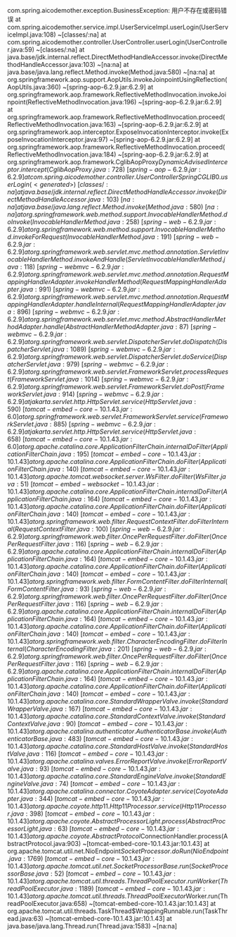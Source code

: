 com.spring.aicodemother.exception.BusinessException: 用户不存在或密码错误
at com.spring.aicodemother.service.impl.UserServiceImpl.userLogin(UserServiceImpl.java:108) ~[classes/:na]
at com.spring.aicodemother.controller.UserController.userLogin(UserController.java:59) ~[classes/:na]
at java.base/jdk.internal.reflect.DirectMethodHandleAccessor.invoke(DirectMethodHandleAccessor.java:103) ~[na:na]
at java.base/java.lang.reflect.Method.invoke(Method.java:580) ~[na:na]
at org.springframework.aop.support.AopUtils.invokeJoinpointUsingReflection(AopUtils.java:360) ~[spring-aop-6.2.9.jar:6.2.9]
at org.springframework.aop.framework.ReflectiveMethodInvocation.invokeJoinpoint(ReflectiveMethodInvocation.java:196) ~[spring-aop-6.2.9.jar:6.2.9]
at org.springframework.aop.framework.ReflectiveMethodInvocation.proceed(ReflectiveMethodInvocation.java:163) ~[spring-aop-6.2.9.jar:6.2.9]
at org.springframework.aop.interceptor.ExposeInvocationInterceptor.invoke(ExposeInvocationInterceptor.java:97) ~[spring-aop-6.2.9.jar:6.2.9]
at org.springframework.aop.framework.ReflectiveMethodInvocation.proceed(ReflectiveMethodInvocation.java:184) ~[spring-aop-6.2.9.jar:6.2.9]
at org.springframework.aop.framework.CglibAopProxy$DynamicAdvisedInterceptor.intercept(CglibAopProxy.java:728) ~[spring-aop-6.2.9.jar:6.2.9]
at com.spring.aicodemother.controller.UserController$$SpringCGLIB$$0.userLogin(<generated>) ~[classes/:na]
at java.base/jdk.internal.reflect.DirectMethodHandleAccessor.invoke(DirectMethodHandleAccessor.java:103) ~[na:na]
at java.base/java.lang.reflect.Method.invoke(Method.java:580) ~[na:na]
at org.springframework.web.method.support.InvocableHandlerMethod.doInvoke(InvocableHandlerMethod.java:258) ~[spring-web-6.2.9.jar:6.2.9]
at org.springframework.web.method.support.InvocableHandlerMethod.invokeForRequest(InvocableHandlerMethod.java:191) ~[spring-web-6.2.9.jar:6.2.9]
at org.springframework.web.servlet.mvc.method.annotation.ServletInvocableHandlerMethod.invokeAndHandle(ServletInvocableHandlerMethod.java:118) ~[spring-webmvc-6.2.9.jar:6.2.9]
at org.springframework.web.servlet.mvc.method.annotation.RequestMappingHandlerAdapter.invokeHandlerMethod(RequestMappingHandlerAdapter.java:991) ~[spring-webmvc-6.2.9.jar:6.2.9]
at org.springframework.web.servlet.mvc.method.annotation.RequestMappingHandlerAdapter.handleInternal(RequestMappingHandlerAdapter.java:896) ~[spring-webmvc-6.2.9.jar:6.2.9]
at org.springframework.web.servlet.mvc.method.AbstractHandlerMethodAdapter.handle(AbstractHandlerMethodAdapter.java:87) ~[spring-webmvc-6.2.9.jar:6.2.9]
at org.springframework.web.servlet.DispatcherServlet.doDispatch(DispatcherServlet.java:1089) ~[spring-webmvc-6.2.9.jar:6.2.9]
at org.springframework.web.servlet.DispatcherServlet.doService(DispatcherServlet.java:979) ~[spring-webmvc-6.2.9.jar:6.2.9]
at org.springframework.web.servlet.FrameworkServlet.processRequest(FrameworkServlet.java:1014) ~[spring-webmvc-6.2.9.jar:6.2.9]
at org.springframework.web.servlet.FrameworkServlet.doPost(FrameworkServlet.java:914) ~[spring-webmvc-6.2.9.jar:6.2.9]
at jakarta.servlet.http.HttpServlet.service(HttpServlet.java:590) ~[tomcat-embed-core-10.1.43.jar:6.0]
at org.springframework.web.servlet.FrameworkServlet.service(FrameworkServlet.java:885) ~[spring-webmvc-6.2.9.jar:6.2.9]
at jakarta.servlet.http.HttpServlet.service(HttpServlet.java:658) ~[tomcat-embed-core-10.1.43.jar:6.0]
at org.apache.catalina.core.ApplicationFilterChain.internalDoFilter(ApplicationFilterChain.java:195) ~[tomcat-embed-core-10.1.43.jar:10.1.43]
at org.apache.catalina.core.ApplicationFilterChain.doFilter(ApplicationFilterChain.java:140) ~[tomcat-embed-core-10.1.43.jar:10.1.43]
at org.apache.tomcat.websocket.server.WsFilter.doFilter(WsFilter.java:51) ~[tomcat-embed-websocket-10.1.43.jar:10.1.43]
at org.apache.catalina.core.ApplicationFilterChain.internalDoFilter(ApplicationFilterChain.java:164) ~[tomcat-embed-core-10.1.43.jar:10.1.43]
at org.apache.catalina.core.ApplicationFilterChain.doFilter(ApplicationFilterChain.java:140) ~[tomcat-embed-core-10.1.43.jar:10.1.43]
at org.springframework.web.filter.RequestContextFilter.doFilterInternal(RequestContextFilter.java:100) ~[spring-web-6.2.9.jar:6.2.9]
at org.springframework.web.filter.OncePerRequestFilter.doFilter(OncePerRequestFilter.java:116) ~[spring-web-6.2.9.jar:6.2.9]
at org.apache.catalina.core.ApplicationFilterChain.internalDoFilter(ApplicationFilterChain.java:164) ~[tomcat-embed-core-10.1.43.jar:10.1.43]
at org.apache.catalina.core.ApplicationFilterChain.doFilter(ApplicationFilterChain.java:140) ~[tomcat-embed-core-10.1.43.jar:10.1.43]
at org.springframework.web.filter.FormContentFilter.doFilterInternal(FormContentFilter.java:93) ~[spring-web-6.2.9.jar:6.2.9]
at org.springframework.web.filter.OncePerRequestFilter.doFilter(OncePerRequestFilter.java:116) ~[spring-web-6.2.9.jar:6.2.9]
at org.apache.catalina.core.ApplicationFilterChain.internalDoFilter(ApplicationFilterChain.java:164) ~[tomcat-embed-core-10.1.43.jar:10.1.43]
at org.apache.catalina.core.ApplicationFilterChain.doFilter(ApplicationFilterChain.java:140) ~[tomcat-embed-core-10.1.43.jar:10.1.43]
at org.springframework.web.filter.CharacterEncodingFilter.doFilterInternal(CharacterEncodingFilter.java:201) ~[spring-web-6.2.9.jar:6.2.9]
at org.springframework.web.filter.OncePerRequestFilter.doFilter(OncePerRequestFilter.java:116) ~[spring-web-6.2.9.jar:6.2.9]
at org.apache.catalina.core.ApplicationFilterChain.internalDoFilter(ApplicationFilterChain.java:164) ~[tomcat-embed-core-10.1.43.jar:10.1.43]
at org.apache.catalina.core.ApplicationFilterChain.doFilter(ApplicationFilterChain.java:140) ~[tomcat-embed-core-10.1.43.jar:10.1.43]
at org.apache.catalina.core.StandardWrapperValve.invoke(StandardWrapperValve.java:167) ~[tomcat-embed-core-10.1.43.jar:10.1.43]
at org.apache.catalina.core.StandardContextValve.invoke(StandardContextValve.java:90) ~[tomcat-embed-core-10.1.43.jar:10.1.43]
at org.apache.catalina.authenticator.AuthenticatorBase.invoke(AuthenticatorBase.java:483) ~[tomcat-embed-core-10.1.43.jar:10.1.43]
at org.apache.catalina.core.StandardHostValve.invoke(StandardHostValve.java:116) ~[tomcat-embed-core-10.1.43.jar:10.1.43]
at org.apache.catalina.valves.ErrorReportValve.invoke(ErrorReportValve.java:93) ~[tomcat-embed-core-10.1.43.jar:10.1.43]
at org.apache.catalina.core.StandardEngineValve.invoke(StandardEngineValve.java:74) ~[tomcat-embed-core-10.1.43.jar:10.1.43]
at org.apache.catalina.connector.CoyoteAdapter.service(CoyoteAdapter.java:344) ~[tomcat-embed-core-10.1.43.jar:10.1.43]
at org.apache.coyote.http11.Http11Processor.service(Http11Processor.java:398) ~[tomcat-embed-core-10.1.43.jar:10.1.43]
at org.apache.coyote.AbstractProcessorLight.process(AbstractProcessorLight.java:63) ~[tomcat-embed-core-10.1.43.jar:10.1.43]
at org.apache.coyote.AbstractProtocol$ConnectionHandler.process(AbstractProtocol.java:903) ~[tomcat-embed-core-10.1.43.jar:10.1.43]
at org.apache.tomcat.util.net.NioEndpoint$SocketProcessor.doRun(NioEndpoint.java:1769) ~[tomcat-embed-core-10.1.43.jar:10.1.43]
at org.apache.tomcat.util.net.SocketProcessorBase.run(SocketProcessorBase.java:52) ~[tomcat-embed-core-10.1.43.jar:10.1.43]
at org.apache.tomcat.util.threads.ThreadPoolExecutor.runWorker(ThreadPoolExecutor.java:1189) ~[tomcat-embed-core-10.1.43.jar:10.1.43]
at org.apache.tomcat.util.threads.ThreadPoolExecutor$Worker.run(ThreadPoolExecutor.java:658) ~[tomcat-embed-core-10.1.43.jar:10.1.43]
at org.apache.tomcat.util.threads.TaskThread$WrappingRunnable.run(TaskThread.java:63) ~[tomcat-embed-core-10.1.43.jar:10.1.43]
at java.base/java.lang.Thread.run(Thread.java:1583) ~[na:na]